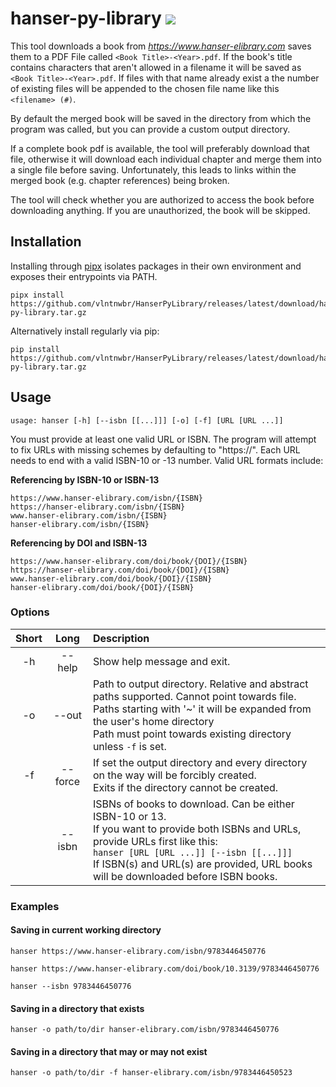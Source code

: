 <!--- Copyright (c) 2020 Valentin Weber

This file is part of hanser-py-library.

hanser-py-library is free software: you can redistribute it and/or
modify it under the terms of the GNU General Public License as
published by the Free Software Foundation, either version 3 of the
License, or (at your option) any later version.

hanser-py-library is distributed in the hope that it will be
useful, but WITHOUT ANY WARRANTY; without even the implied warranty
of MERCHANTABILITY or FITNESS FOR A PARTICULAR PURPOSE. See the GNU
General Public License for more details.

You should have received a copy of the GNU General Public License
along with hanser-py-library. If not, see <https://www.gnu.org/licenses/#GPL>.
--->

# hanser-py-library ![](https://github.com/vlntnwbr/hanserpylibrary/workflows/Tests/badge.svg)

This tool downloads a book from *<https://www.hanser-elibrary.com>*  saves them
to a PDF File called `<Book Title>-<Year>.pdf`. If the book's title contains
characters that aren't allowed in a filename it will be saved as
`<Book Title>-<Year>.pdf`. If files with that name already exist a the number
of existing files will be appended to the chosen file name like this
`<filename> (#)`.

By default the merged book will be saved in the directory from which the
program was called, but you can provide a custom output directory.

If a complete book pdf is available, the tool will preferably download that
file, otherwise it will download each individual chapter and merge them into a
single file before saving. Unfortunately, this leads to links within the merged
book (e.g. chapter references) being broken.

The tool will check whether you are authorized to access the book before
downloading anything. If you are unauthorized, the book will be skipped.

## Installation
Installing through [pipx][1] isolates packages in their own environment and
exposes their entrypoints via PATH.
```
pipx install https://github.com/vlntnwbr/HanserPyLibrary/releases/latest/download/hanser-py-library.tar.gz
```
Alternatively install regularly via pip: 
```
pip install https://github.com/vlntnwbr/HanserPyLibrary/releases/latest/download/hanser-py-library.tar.gz
```

## Usage
```
usage: hanser [-h] [--isbn [[...]]] [-o] [-f] [URL [URL ...]]
```

You must provide at least one valid URL or ISBN. The program will attempt
to fix URLs with missing schemes by defaulting to "https://". Each URL
needs to end with a valid ISBN-10 or -13 number. Valid URL formats include:

**Referencing by ISBN-10 or ISBN-13**
```
https://www.hanser-elibrary.com/isbn/{ISBN}
https://hanser-elibrary.com/isbn/{ISBN}
www.hanser-elibrary.com/isbn/{ISBN}
hanser-elibrary.com/isbn/{ISBN}
```

**Referencing by DOI and ISBN-13**
```
https://www.hanser-elibrary.com/doi/book/{DOI}/{ISBN}
https://hanser-elibrary.com/doi/book/{DOI}/{ISBN}
www.hanser-elibrary.com/doi/book/{DOI}/{ISBN}
hanser-elibrary.com/doi/book/{DOI}/{ISBN}
```

### Options
| **Short** | **Long** | **Description** |
| :-: | :-: | :-- |
| -h | --help | Show help message and exit. |
| -o | --out | Path to output directory. Relative and abstract paths supported. Cannot point towards file. <br> Paths starting with '~' it will be expanded from the user's home directory <br> Path must point towards existing directory unless `-f` is set.|
| -f | --force | If set the output directory and every directory on the way will be forcibly created. <br> Exits if the directory cannot be created. |
|    | --isbn | ISBNs of books to download. Can be either ISBN-10 or 13. <br> If you want to provide both ISBNs and URLs, provide URLs first like this: <br> `hanser [URL [URL ...]] [--isbn [[...]]]`<br> If ISBN(s) and URL(s) are provided, URL books will be downloaded before ISBN books.|

### Examples
#### Saving in current working directory
```
hanser https://www.hanser-elibrary.com/isbn/9783446450776

hanser https://www.hanser-elibrary.com/doi/book/10.3139/9783446450776

hanser --isbn 9783446450776
```
#### Saving in a directory that exists
```
hanser -o path/to/dir hanser-elibrary.com/isbn/9783446450776
```

#### Saving in a directory that may or may not exist
```
hanser -o path/to/dir -f hanser-elibrary.com/isbn/9783446450523
```

[1]: https://github.com/pipxproject/pipx